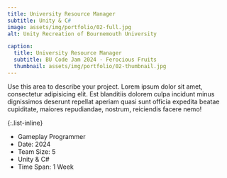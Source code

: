 ```yaml
---
title: University Resource Manager
subtitle: Unity & C#
image: assets/img/portfolio/02-full.jpg
alt: Unity Recreation of Bournemouth University

caption:
  title: University Resource Manager
  subtitle: BU Code Jam 2024 - Ferocious Fruits
  thumbnail: assets/img/portfolio/02-thumbnail.jpg
---
```

Use this area to describe your project. Lorem ipsum dolor sit amet, consectetur adipisicing elit. Est blanditiis dolorem culpa incidunt minus dignissimos deserunt repellat aperiam quasi sunt officia expedita beatae cupiditate, maiores repudiandae, nostrum, reiciendis facere nemo!

{:.list-inline}
- Gameplay Programmer
- Date: 2024
- Team Size: 5
- Unity & C#
- Time Span: 1 Week


